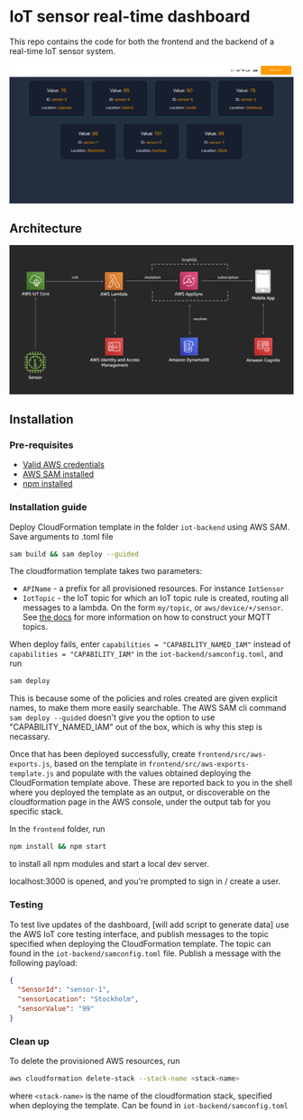 # IoT sensor real-time dashboard

This repo contains the code for both the frontend and the backend of a real-time IoT sensor system.

![iot sensor dashboard](./images/dashboard-demo.png)

## Architecture

![IoT sensor architecture](./images/iot-sensor-architecture.png)

## Installation

### Pre-requisites

- [Valid AWS credentials](https://aws.amazon.com/premiumsupport/knowledge-center/create-and-activate-aws-account/)
- [AWS SAM installed](https://docs.aws.amazon.com/serverless-application-model/latest/developerguide/serverless-sam-cli-install.html)
- [npm installed](https://nodejs.org/en/download/)

### Installation guide

Deploy CloudFormation template in the folder `iot-backend` using AWS SAM. Save arguments to .toml file

```bash
sam build && sam deploy --guided
```

The cloudformation template takes two parameters:

- `APIName` - a prefix for all provisioned resources. For instance `IotSensor`
- `IotTopic` - the IoT topic for which an IoT topic rule is created, routing all messages to a lambda. On the form `my/topic`, or `aws/device/+/sensor`. See [the docs](https://docs.aws.amazon.com/iot/latest/developerguide/topics.html) for more information on how to construct your MQTT topics.

When deploy fails, enter `capabilities = "CAPABILITY_NAMED_IAM"` instead of `capabilities = "CAPABILITY_IAM"` in the `iot-backend/samconfig.toml`, and run

```bash
sam deploy
```

This is because some of the policies and roles created are given explicit names, to make them more easily searchable. The AWS SAM cli command `sam deploy --guided` doesn't give you the option to use "CAPABILITY_NAMED_IAM" out of the box, which is why this step is necassary.

Once that has been deployed successfully, create `frontend/src/aws-exports.js`, based on the template in `frontend/src/aws-exports-template.js` and populate with the values obtained deploying the CloudFormation template above. These are reported back to you in the shell where you deployed the template as an output, or discoverable on the cloudformation page in the AWS console, under the output tab for you specific stack.

In the `frontend` folder, run

```bash
npm install && npm start
```

to install all npm modules and start a local dev server.

localhost:3000 is opened, and you're prompted to sign in / create a user.

### Testing

To test live updates of the dashboard,
[will add script to generate data] use the AWS IoT core testing interface, and publish messages to the topic specified when deploying the CloudFormation template. The topic can found in the `iot-backend/samconfig.toml` file. Publish a message with the following payload:

```json
{
  "SensorId": "sensor-1",
  "sensorLocation": "Stockholm",
  "sensorValue": "99"
}
```

### Clean up

To delete the provisioned AWS resources, run

```bash
aws cloudformation delete-stack --stack-name <stack-name>
```

where `<stack-name>` is the name of the cloudformation stack, specified when deploying the template. Can be found in `iot-backend/samconfig.toml`

